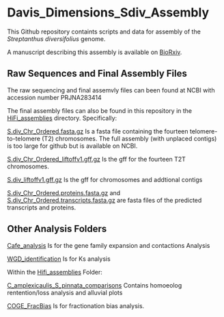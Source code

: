 # Davis_Dimensions_Sdiv_Assembly

This Github repository containts scripts and data for assembly of the _Streptanthus diversifolius_ genome.

A manuscript describing this assembly is available on [BioRxiv](https://www.biorxiv.org/content/10.1101/2024.05.20.595032v1).

## Raw Sequences and Final Assembly Files

The raw sequencing and final assemvly files can been found at NCBI with accession number PRJNA283414

The final assembly files can also be found in this repository in the [HiFi_assemblies](./HiFi_assemblies) directory.  Specifically:

[S.div_Chr_Ordered.fasta.gz](./HiFi_assemblies/S.div_Chr_Ordered.fasta.gz) Is a fasta file containing the fourteen telomere-to-telomere (T2) chromosomes.  The full assembly (with unplaced contigs) is too large for github but is available on NCBI.

[S.div_Chr_Ordered_liftoffv1.gff.gz](./HiFi_assemblies/S.div_Chr_Ordered_liftoffv1.gff.gz) Is the gff for the fourteen T2T chromosomes.

[S.div_liftoffv1.gff.gz](./HiFi_assemblies/S.div_liftoffv1.gff.gz) Is the gff for chromosomes and addtional contigs

[S.div_Chr_Ordered.proteins.fasta.gz](./HiFi_assemblies/S.div_Chr_Ordered.proteins.fasta.gz
) and [S.div_Chr_Ordered.transcripts.fasta.gz](./HiFi_assemblies/S.div_Chr_Ordered.transcripts.fasta.gz
) are fasta files of the predicted transcripts and proteins.

## Other Analysis Folders

[Cafe_analysis](./Cafe_analysis/) Is for the gene family expansion and contactions Analysis

[WGD_identification](./WGD_identification/) Is for Ks analysis

Within the [Hifi_assemblies](HiFi_assemblies/) Folder:

[C_amplexicaulis_S_pinnata_comparisons](HiFi_assemblies/C_amplexicaulis_S_pinnata_comparisons/) Contains homoeolog rentention/loss analysis and alluvial plots

[COGE_FracBias](HiFi_assemblies/COGE_FracBias/) Is for fractionation bias analysis.

